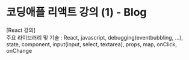 # 코딩애플 리액트 강의 (1) - Blog
  
[React 강의]  
주요 라이브러리 및 기술 : React, javascript, debugging(eventbubbling, ...), state, component, input(input, select, textarea), props, map, onClick, onChange  